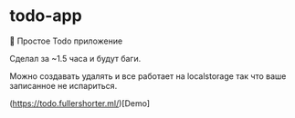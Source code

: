 # todo-app
🚀 Простое Todo приложение

Сделал за ~1.5 часа и будут баги.

Можно создавать удалять и все работает на localstorage так что ваше записанное не испариться.

(https://todo.fullershorter.ml/)[Demo]
